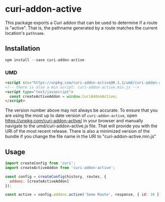 # curi-addon-active

This package exports a Curi addon that can be used to determine if a route is "active". That is, the pathname generated by a route matches the current location's `pathname`.

## Installation

```js
npm install --save curi-addon-active
```

### UMD

```html
<script src="https://unpkg.com/curi-addon-active@0.1.1/umd/curi-addon-active.js"></script>
<!-- there is also a min script: curi-addon-active.min.js -->
<script type="text/javascript">
  const createActiveAddon = window.CuriAddonActive;
</script>
```

The version number above may not always be accurate. To ensure that you are using the most
up to date version of `curi-addon-active`, open https://unpkg.com/curi-addon-active/ in your
browser and manually navigate to the umd/curi-addon-active.js file. That will provide you
with the URI of the most recent release. There is also a minimized version of the bundle
if you change the file name in the URI to "curi-addon-active.min.js"

## Usage

```js
import createConfig from 'curi';
import createActiveAddon from 'curi-addon-active';

const config = createConfig(history, routes, {
  addons: [createActiveAddon]
});

const active = config.addons.active('Some Route', response, { id: 10 });
```

